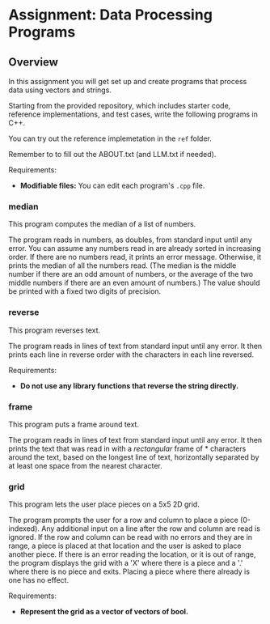 # Assignment: Data Processing Programs



## Overview

In this assignment you will get set up and create programs that
process data using vectors and strings.

Starting from the provided repository, which includes starter code, reference
implementations, and test cases, write the following programs
in C++.

You can try out the reference implemetation in the `ref` folder.

Remember to to fill out the ABOUT.txt (and LLM.txt if needed).

Requirements:
* **Modifiable files:** You can edit each program's `.cpp` file.



### median

This program computes the median of a list of numbers.

The program reads in numbers, as doubles, from standard input until
any error.  You can assume any numbers read in are already
sorted in increasing order. If there are no numbers read, it prints an
error message.  Otherwise, it prints the median of all the numbers
read. (The median is the middle number if there are an odd amount of
numbers, or the average of the two middle numbers if there are an even
amount of numbers.) The value should be printed with a fixed two
digits of precision.



### reverse

This program reverses text.

The program reads in lines of text from standard input until any
error. It then prints each line in reverse order with the characters
in each line reversed.

Requirements:
* **Do not use any library functions that reverse the string directly.**



### frame

This program puts a frame around text.

The program reads in lines of text from standard input until any
error. It then prints the text that was read in with a *rectangular*
frame of * characters around the text, based on the longest line of
text, horizontally separated by at least one space from the nearest
character.



### grid

This program lets the user place pieces on a 5x5 2D grid.

The program prompts the user for a row and column to place a piece
(0-indexed). Any additional input on a line after the row and column
are read is ignored. If the row and column can be read with no errors
and they are in range, a piece is placed at that location and the user
is asked to place another piece. If there is an error reading the
location, or it is out of range, the program displays the grid with a
'X' where there is a piece and a '.' where there is no piece and
exits. Placing a piece where there already is one has no effect.

Requirements:
* **Represent the grid as a vector of vectors of bool.**
